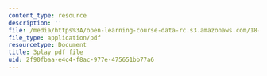 ```yaml
---
content_type: resource
description: ''
file: /media/https%3A/open-learning-course-data-rc.s3.amazonaws.com/18-03sc-differential-equations-fall-2011/2f90fbaae4c4f8ac977e475651bb77a6_te6Mplq3DCU.pdf
file_type: application/pdf
resourcetype: Document
title: 3play pdf file
uid: 2f90fbaa-e4c4-f8ac-977e-475651bb77a6
---
```

